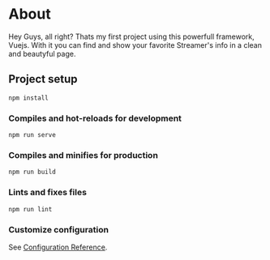# About
Hey Guys, all right? Thats my first project using this powerfull framework, Vuejs. With it you can find and show your favorite Streamer's info in a clean and beautyful page.

## Project setup
```
npm install
```

### Compiles and hot-reloads for development
```
npm run serve
```

### Compiles and minifies for production
```
npm run build
```

### Lints and fixes files
```
npm run lint
```

### Customize configuration
See [Configuration Reference](https://cli.vuejs.org/config/).
